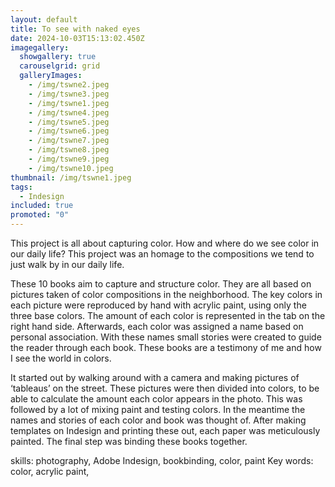 ```yaml
---
layout: default
title: To see with naked eyes
date: 2024-10-03T15:13:02.450Z
imagegallery:
  showgallery: true
  carouselgrid: grid
  galleryImages:
    - /img/tswne2.jpeg
    - /img/tswne3.jpeg
    - /img/tswne1.jpeg
    - /img/tswne4.jpeg
    - /img/tswne5.jpeg
    - /img/tswne6.jpeg
    - /img/tswne7.jpeg
    - /img/tswne8.jpeg
    - /img/tswne9.jpeg
    - /img/tswne10.jpeg
thumbnail: /img/tswne1.jpeg
tags:
  - Indesign
included: true
promoted: "0"
---
```

<div class="first-para-pages">
This project is all about capturing color. How and where do we see color in our daily life? This project was an homage to the compositions we tend to just walk by in our daily life.

These 10 books aim to capture and structure color. They are all based on pictures taken of color compositions in the neighborhood. The key colors in each picture were reproduced by hand with acrylic paint, using only the three base colors. The amount of each color is represented in the tab on the right hand side. Afterwards, each color was assigned a name based on personal association. With these names small stories were created to guide the reader through each book. These books are a testimony of me and how I see the world in colors. 
</div>

It started out by walking around with a camera and making pictures of ‘tableaus’ on the street. These pictures were then divided into colors, to be able to calculate the amount each color appears in the photo. This was followed by a lot of mixing paint and testing colors. In the meantime the names and stories of each color and book was thought of. After making templates on Indesign and printing these out, each paper was meticulously painted. The final step was binding these books together. 
 

skills: photography, Adobe Indesign, bookbinding, color, paint
Key words: color, acrylic paint,